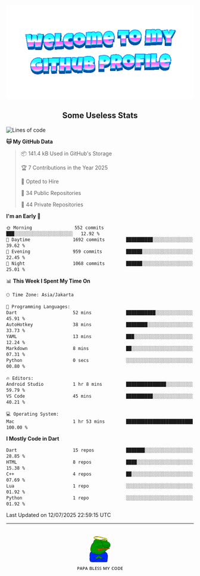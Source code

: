<div align="center">
	<img src="https://raw.githubusercontent.com/deogw/deogw/main/assets/welkom.gif" alt="welkom to my github profile">
	<br>
</div>
<h2 style="text-align:center">Some Useless Stats</h3>

<!--START_SECTION:waka-->
![Lines of code](https://img.shields.io/badge/From%20Hello%20World%20I%27ve%20Written-11.6%20million%20lines%20of%20code-blue)

**🐱 My GitHub Data** 

> 📦 141.4 kB Used in GitHub's Storage 
 > 
> 🏆 7 Contributions in the Year 2025
 > 
> 💼 Opted to Hire
 > 
> 📜 34 Public Repositories 
 > 
> 🔑 44 Private Repositories 
 > 
**I'm an Early 🐤** 

```text
🌞 Morning                552 commits         ███░░░░░░░░░░░░░░░░░░░░░░   12.92 % 
🌆 Daytime                1692 commits        ██████████░░░░░░░░░░░░░░░   39.62 % 
🌃 Evening                959 commits         ██████░░░░░░░░░░░░░░░░░░░   22.45 % 
🌙 Night                  1068 commits        ██████░░░░░░░░░░░░░░░░░░░   25.01 % 
```


📊 **This Week I Spent My Time On** 

```text
🕑︎ Time Zone: Asia/Jakarta

💬 Programming Languages: 
Dart                     52 mins             ███████████░░░░░░░░░░░░░░   45.91 % 
AutoHotkey               38 mins             ████████░░░░░░░░░░░░░░░░░   33.73 % 
YAML                     13 mins             ███░░░░░░░░░░░░░░░░░░░░░░   12.24 % 
Markdown                 8 mins              ██░░░░░░░░░░░░░░░░░░░░░░░   07.31 % 
Python                   0 secs              ░░░░░░░░░░░░░░░░░░░░░░░░░   00.80 % 

🔥 Editors: 
Android Studio           1 hr 8 mins         ███████████████░░░░░░░░░░   59.79 % 
VS Code                  45 mins             ██████████░░░░░░░░░░░░░░░   40.21 % 

💻 Operating System: 
Mac                      1 hr 53 mins        █████████████████████████   100.00 % 
```

**I Mostly Code in Dart** 

```text
Dart                     15 repos            ███████░░░░░░░░░░░░░░░░░░   28.85 % 
HTML                     8 repos             ████░░░░░░░░░░░░░░░░░░░░░   15.38 % 
C++                      4 repos             ██░░░░░░░░░░░░░░░░░░░░░░░   07.69 % 
Lua                      1 repo              ░░░░░░░░░░░░░░░░░░░░░░░░░   01.92 % 
Python                   1 repo              ░░░░░░░░░░░░░░░░░░░░░░░░░   01.92 % 
```




 Last Updated on 12/07/2025 22:59:15 UTC
<!--END_SECTION:waka-->
---
<div align="center">
    <br>
    <a href="https://bit.ly/3A2g5zU">
        <img src="https://raw.githubusercontent.com/deogw/deogw/main/assets/papabless.png"
            alt="welkom to my github profile" height="75px">
    </a>
    <br>
ᴘᴀᴘᴀ ʙʟᴇꜱꜱ ᴍʏ ᴄᴏᴅᴇ
</div>
